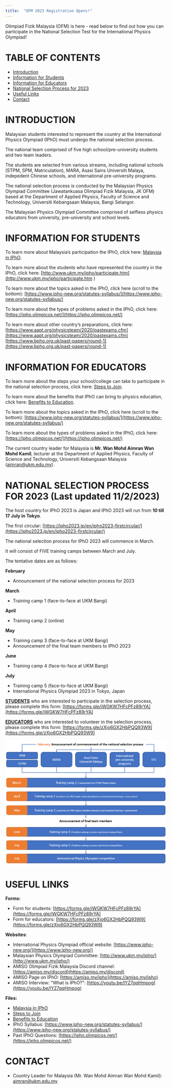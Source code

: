 ```yaml
---
title:  "OFM 2023 Registration Opens!"
---
```


Olimpiad Fizik Malaysia (OFM) is here - read below to find out how you can participate in the National Selection Test for the International Physics Olympiad!

# TABLE OF CONTENTS
- [Introduction](#introduction)
- [Information for Students](#information-for-students)
- [Information for Educators](#information-for-educators)
- [National Selection Process for 2023](#national-selection-process-for-2023-last-updated-1122023)
- [Useful Links](#useful-links)
- [Contact](#contact)



# INTRODUCTION 

Malaysian students interested to represent the country at the International Physics Olympiad (IPhO) must undergo the national selection process.

The national team comprised of five high school/pre-university students and two team leaders.

The students are selected from various streams, including national schools (STPM, SPM, Matriculation), MARA, Asasi Sains Universiti Malaya, indepedent Chinese schools, and international pre-university programs. 

The national selection process is conducted by the Malaysian Physics Olympiad Committee (Jawatankuasa Olimpiad Fizik Malaysia, JK OFM) based at the Department of Applied Physics, Faculty of Science and Technology, Universiti Kebangsaan Malaysia, Bangi Selangor.

The Malaysian Physics Olympiad Committee comprised of selfless physics educators from university, pre-university and school levels. 



# INFORMATION FOR STUDENTS

To learn more about Malaysia’s participation the IPhO, click here: [Malaysia in IPhO](/assets/images/posts/2023-02-10-OFM-2023-registration/malaysia-in-ipho.pdf).

To learn more about the students who have represented the country in the IPhO, click here: [http://www.ukm.my/ipho/participate.htm](http://www.ukm.my/ipho/participate.htm )
 
To learn more about the topics asked in the IPhO, click here (scroll to the bottom): [https://www.ipho-new.org/statutes-syllabus/](https://www.ipho-new.org/statutes-syllabus/)

To learn more about the types of problems asked in the IPhO, click here: [https://ipho.olimpicos.net/](https://ipho.olimpicos.net/) 

To learn more about other country’s preparations, click here: 
[https://www.aapt.org/physicsteam/2020/pastexams.cfm](https://www.aapt.org/physicsteam/2020/pastexams.cfm)
[https://www.bpho.org.uk/past-papers/round-1](https://www.bpho.org.uk/past-papers/round-1)



# INFORMATION FOR EDUCATORS

To learn more about the steps your school/college can take to participate in the national selection process, click here: [Steps to Join](/assets/images/posts/2023-02-10-OFM-2023-registration/steps-to-join.pdf).

To learn more about the benefits that IPhO can bring to physics education, click here: [Benefits to Education](/assets/images/posts/2023-02-10-OFM-2023-registration/benefits-to-education.pdf).
 
To learn more about the topics asked in the IPhO, click here (scroll to the bottom): [https://www.ipho-new.org/statutes-syllabus/](https://www.ipho-new.org/statutes-syllabus/) 

To learn more about the types of problems asked in the IPhO, click here: [https://ipho.olimpicos.net/](https://ipho.olimpicos.net/) 

The current country leader for Malaysia is **Mr. Wan Mohd Aimran Wan Mohd Kamil**, lecturer at the Department of Applied Physics, Faculty of Science and Technology, Universiti Kebangsaan Malaysia ([aimran@ukm.edu.my](mailto:aimran@ukm.edu.my)). 



# NATIONAL SELECTION PROCESS FOR 2023 (Last updated 11/2/2023)

The host country for IPhO 2023 is Japan and IPhO 2023 will run from **10 till 17 July in Tokyo**.

The first circular: [https://ipho2023.jp/en/ipho2023-firstcircular/](https://ipho2023.jp/en/ipho2023-firstcircular/) 

The national selection process for IPhO 2023 will commence in March.

It will consist of FIVE training camps between March and July.

The tentative dates are as follows:

**February**  
- Announcement of the national selection process for 2023

**March** 
- Training camp 1 (face-to-face at UKM Bangi)

**April**
- Training camp 2 (online)

**May**
- Training camp 3 (face-to-face at UKM Bangi)
- Announcement of the final team members to IPhO 2023

**June**
- Training camp 4 (face-to-face at UKM Bangi)

**July**
- Training camp 5 (face-to-face at UKM Bangi)
- International Physics Olympiad 2023 in Tokyo, Japan

**<u>STUDENTS</u>** who are interested to participate in the selection process, please complete this form: [https://forms.gle/iWGKW7HFcPFz89rYA](https://forms.gle/iWGKW7HFcPFz89rYA) 

**<u>EDUCATORS</u>** who are interested to volunteer in the selection process, please complete this form: [https://forms.gle/zXjo6GX2HbPQQ93W9](https://forms.gle/zXjo6GX2HbPQQ93W9)   

![OFM Selection Process](/assets/images/posts/2023-02-10-OFM-2023-registration/ofm-selection-process.png)


# USEFUL LINKS
**Forms:**
- Form for students: [https://forms.gle/iWGKW7HFcPFz89rYA](https://forms.gle/iWGKW7HFcPFz89rYA) 
- Form for educators: [https://forms.gle/zXjo6GX2HbPQQ93W9](https://forms.gle/zXjo6GX2HbPQQ93W9) 

**Websites**:
- International Physics Olympiad official website: [https://www.ipho-new.org/](https://www.ipho-new.org/) 
- Malaysian Physics Olympiad Committee: [http://www.ukm.my/ipho/](http://www.ukm.my/ipho/) 
- AMISO Olimpiad Fizik Malaysia Discord channel: [https://amiso.my/discord](https://amiso.my/discord)
- AMISO Page on IPhO: [https://amiso.my/ipho](https://amiso.my/ipho)
- AMISO Interview: "What is IPhO?": [https://youtu.be/lYZ7qqHmpog](https://youtu.be/lYZ7qqHmpog)

**Files:**
- [Malaysia in IPhO](/assets/images/posts/2023-02-10-OFM-2023-registration/malaysia-in-ipho.pdf)
- [Steps to Join](/assets/images/posts/2023-02-10-OFM-2023-registration/steps-to-join.pdf)
- [Benefits to Education](/assets/images/posts/2023-02-10-OFM-2023-registration/benefits-to-education.pdf)
- IPhO Syllabus: [https://www.ipho-new.org/statutes-syllabus/](https://www.ipho-new.org/statutes-syllabus/)
- Past IPhO Questions: [https://ipho.olimpicos.net/](https://ipho.olimpicos.net/)

# CONTACT
- Country Leader for Malaysia (Mr. Wan Mohd Aimran Wan Mohd Kamil): [aimran@ukm.edu.my](mailto:aimran@ukm.edu.my)
